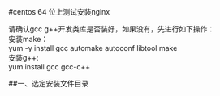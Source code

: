 #centos 64 位上测试安装nginx    

请确认gcc g++开发类库是否装好，如果没有，先进行如下操作：    
安装make：    
yum -y install gcc automake autoconf libtool make     
安装g++:    
yum install gcc gcc-c++    

##一、选定安装文件目录

   
